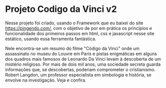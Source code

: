# Projeto Codigo da Vinci v2

Nesse projeto foi criado, usando o Framework que eu baixei do site https://pingendo.com/, com o objetivo de por em prática os princípios e funcionalidade dos primeiros 
passos em html, css e javascript nesse site estático, usando essa ferramenta fantástica. 

Nele encontra-se um resumo do filme "Código da Vinci" onde um assassinato no museu do Louvre em Paris e pistas enigmáticas em alguns dos quadros mais famosos de 
Leonardo Da Vinci levam à descoberta de um mistério religioso. Por mais de dois mil anos, uma sociedade secreta guarda informações que, se descobertas, poderiam comprometer o cristianismo. Robert Langdon, um professor especialista em simbologia e história, se envolve na investigação. Veja e confira.
